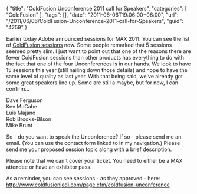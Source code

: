 {
	"title": "ColdFusion Unconference 2011 call for Speakers",
	"categories": [
		"ColdFusion"
	],
	"tags": [],
	"date": "2011-06-06T19:06:00+06:00",
	"url": "/2011/06/06/ColdFusion-Unconference-2011-call-for-Speakers",
	"guid": "4259"
}

Earlier today Adobe announced sessions for MAX 2011. You can see the list of <a href="https://max.adobe.com/schedule/by-session/#Product_Type=ColdFusion">ColdFusion sessions</a> now. Some people remarked that 5 sessions seemed pretty slim. I just want to point out that one of the reasons there are fewer ColdFusion sessions than other products has everything to do with the fact that one of the four Unconferences is in our hands. We look to have 15 sessions this year (still nailing down those details) and hope to have the same level of quality as last year. With that being said, we've already got some great speakers line up. Some are still a maybe, but for now, I can confirm...

Dave Ferguson<br/>
Kev McCabe<br/>
Luis Majano<br/>
Rob Brooks-Bilson<br/>
Mike Brunt<br/>

So - do you want to speak the Unconference? If so - please send me an email. (You can use the contact form linked to in my navigation.) Please send me your proposed session topic along with a brief description.

Please note that we can't cover your ticket. You need to either be a MAX attendee or have an exhibitor pass. 

As a reminder, you can see sessions - as they approved - here: <a href="http://www.raymondcamden.com/page.cfm/coldfusion-unconference">http://www.coldfusionjedi.com/page.cfm/coldfusion-unconference</a>